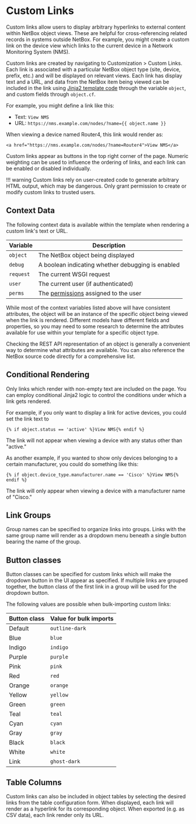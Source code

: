 # Custom Links

Custom links allow users to display arbitrary hyperlinks to external content within NetBox object views. These are helpful for cross-referencing related records in systems outside NetBox. For example, you might create a custom link on the device view which links to the current device in a Network Monitoring System (NMS).

Custom links are created by navigating to Customization > Custom Links. Each link is associated with a particular NetBox object type (site, device, prefix, etc.) and will be displayed on relevant views. Each link has display text and a URL, and data from the NetBox item being viewed can be included in the link using [Jinja2 template code](https://jinja2docs.readthedocs.io/en/stable/) through the variable `object`, and custom fields through `object.cf`.

For example, you might define a link like this:

* Text: `View NMS`
* URL: `https://nms.example.com/nodes/?name={{ object.name }}`

When viewing a device named Router4, this link would render as:

```no-highlight
<a href="https://nms.example.com/nodes/?name=Router4">View NMS</a>
```

Custom links appear as buttons in the top right corner of the page. Numeric weighting can be used to influence the ordering of links, and each link can be enabled or disabled individually.

!!! warning
    Custom links rely on user-created code to generate arbitrary HTML output, which may be dangerous. Only grant permission to create or modify custom links to trusted users.

## Context Data

The following context data is available within the template when rendering a custom link's text or URL.

| Variable  | Description                                                                                                       |
|-----------|-------------------------------------------------------------------------------------------------------------------|
| `object`  | The NetBox object being displayed                                                                                 |
| `debug`   | A boolean indicating whether debugging is enabled                                                                 |
| `request` | The current WSGI request                                                                                          |
| `user`    | The current user (if authenticated)                                                                               |
| `perms`   | The [permissions](https://docs.djangoproject.com/en/stable/topics/auth/default/#permissions) assigned to the user |

While most of the context variables listed above will have consistent attributes, the object will be an instance of the specific object being viewed when the link is rendered. Different models have different fields and properties, so you may need to some research to determine the attributes available for use within your template for a specific object type.

Checking the REST API representation of an object is generally a convenient way to determine what attributes are available. You can also reference the NetBox source code directly for a comprehensive list.

## Conditional Rendering

Only links which render with non-empty text are included on the page. You can employ conditional Jinja2 logic to control the conditions under which a link gets rendered.

For example, if you only want to display a link for active devices, you could set the link text to

```jinja2
{% if object.status == 'active' %}View NMS{% endif %}
```

The link will not appear when viewing a device with any status other than "active."

As another example, if you wanted to show only devices belonging to a certain manufacturer, you could do something like this:

```jinja2
{% if object.device_type.manufacturer.name == 'Cisco' %}View NMS{% endif %}
```

The link will only appear when viewing a device with a manufacturer name of "Cisco."

## Link Groups

Group names can be specified to organize links into groups. Links with the same group name will render as a dropdown menu beneath a single button bearing the name of the group.

## Button classes

Button classes can be specified for custom links which will make the dropdown button in the UI appear as specified. If multiple links are grouped together, the button class of the first link in a group will be used for the dropdown button.

The following values are possible when bulk-importing custom links: 

| Button class  | Value for bulk imports |
|---------------|------------------------|
| Default       | `outline-dark`         |
| Blue          | `blue`                 |
| Indigo        | `indigo`               |
| Purple        | `purple`               |
| Pink          | `pink`                 |
| Red           | `red`                  |
| Orange        | `orange`               |
| Yellow        | `yellow`               |
| Green         | `green`                |
| Teal          | `teal`                 |
| Cyan          | `cyan`                 |
| Gray          | `gray`                 |
| Black         | `black`                |
| White         | `white`                |
| Link          | `ghost-dark`           |

## Table Columns

Custom links can also be included in object tables by selecting the desired links from the table configuration form. When displayed, each link will render as a hyperlink for its corresponding object. When exported (e.g. as CSV data), each link render only its URL.
